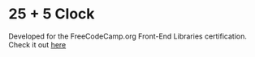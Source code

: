 # 25 + 5 Clock

Developed for the FreeCodeCamp.org Front-End Libraries certification.
Check it out [here](https://pomodoro-pearl.vercel.app)
